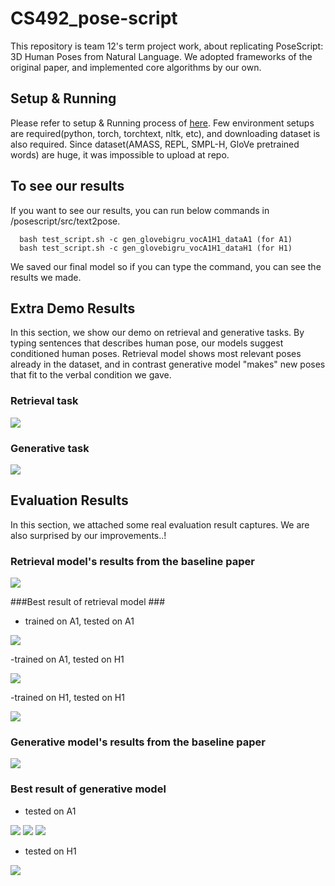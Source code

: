 # CS492_pose-script
This repository is team 12's term project work, about replicating PoseScript: 3D Human Poses from Natural Language.
We adopted frameworks of the original paper, and implemented core algorithms by our own.

## Setup & Running
Please refer to setup & Running process of [here](https://github.com/naver/posescript#snake-create-python-environment).
Few environment setups are required(python, torch, torchtext, nltk, etc), and downloading dataset is also required.
Since dataset(AMASS, REPL, SMPL-H, GloVe pretrained words) are huge, it was impossible to upload at repo.

## To see our results
If you want to see our results, you can run below commands in /posescript/src/text2pose.

```
  bash test_script.sh -c gen_glovebigru_vocA1H1_dataA1 (for A1)
  bash test_script.sh -c gen_glovebigru_vocA1H1_dataH1 (for H1)
 ```
 
  
We saved our final model so if you can type the command, you can see the results we made.


## Extra Demo Results ##
In this section, we show our demo on retrieval and generative tasks.
By typing sentences that describes human pose, our models suggest conditioned human poses.
Retrieval model shows most relevant poses already in the dataset, and in contrast generative model "makes" new poses that fit to the verbal condition we gave.

### Retrieval task ###
<img src="https://user-images.githubusercontent.com/80833029/206890457-2f886d87-f5cb-427d-9b38-96ed17d942e2.gif">

### Generative task ###
<img src="https://user-images.githubusercontent.com/80833029/206895263-c38d1265-a7b0-45ee-83a2-e2585ce63530.gif">

## Evaluation Results ##
In this section, we attached some real evaluation result captures.
We are also surprised by our improvements..!
### Retrieval model's results from the baseline paper ###
<img src="https://user-images.githubusercontent.com/80833029/206905756-63fc2fbc-2fd3-4ba5-9b36-808fa9606a7f.png">

###Best result of retrieval model ###

- trained on A1, tested on A1

<img src="https://user-images.githubusercontent.com/80833029/206905277-29937f5c-8035-46f6-8cef-08dfd2b776ff.png">

-trained on A1, tested on H1

<img src="https://user-images.githubusercontent.com/80833029/206905754-4d766e5d-85b9-4fe8-ad2b-1e7b7d22850e.png">

-trained on H1, tested on H1

<img src="https://user-images.githubusercontent.com/80833029/206905752-db9b9054-9d7c-4742-91d9-cd47acbdf3f6.png">


### Generative model's results from the baseline paper ###

<img src="https://user-images.githubusercontent.com/80833029/206905760-d7cabc9d-4b62-494f-9e5a-83fdf1bd1eb7.png">

### Best result of generative model ###

- tested on A1

<img src="https://user-images.githubusercontent.com/80833029/206905279-d128269d-9d3e-4c03-b310-0c9316e4e2e7.png">
<img src="https://user-images.githubusercontent.com/80833029/206905282-129332c8-4a9f-4749-9c0c-68bbb9877028.png">
<img src="https://user-images.githubusercontent.com/80833029/206905285-a46b7172-b423-49b9-ae5e-a4a4deaf854d.png">

- tested on H1

<img src="https://user-images.githubusercontent.com/80833029/206905288-a7332ac2-d1e3-4d39-84b8-b010bb0c76a5.png">


